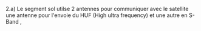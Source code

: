 2.a) Le segment sol utilse 2 antennes pour communiquer avec le satellite une antenne pour l'envoie du HUF (High ultra frequency) et une autre en S-Band , 